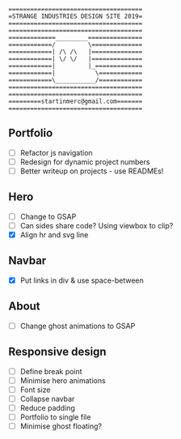 ```
=====================================
=STRANGE INDUSTRIES DESIGN SITE 2019=
=====================================
=====================================
=============_________===============
============/         \==============
============| /\ /\   |==============
============| \/ \/   |==============
============|         |_=============
============|           \============
============\___________/============
=====================================
=====================================
=========startinmerc@gmail.com=======
=====================================
```

## Portfolio
- [ ] Refactor js navigation
- [ ] Redesign for dynamic project numbers
- [ ] Better writeup on projects - use READMEs!

## Hero
- [ ] Change to GSAP
- [ ] Can sides share code? Using viewbox to clip?
- [x] Align hr and svg line

## Navbar
- [x] Put links in div & use space-between

## About
- [ ] Change ghost animations to GSAP

## Responsive design
- [ ] Define break point
- [ ] Minimise hero animations
- [ ] Font size
- [ ] Collapse navbar
- [ ] Reduce padding
- [ ] Portfolio to single file
- [ ] Minimise ghost floating?